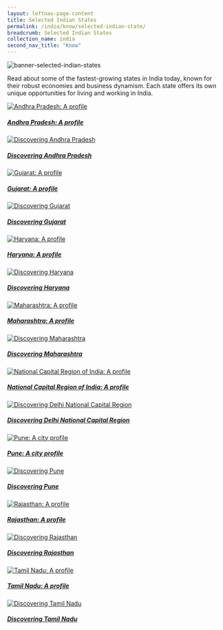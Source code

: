 ```yaml
---
layout: leftnav-page-content
title: Selected Indian States
permalink: /india/know/selected-indian-state/
breadcrumb: Selected Indian States
collection_name: india
second_nav_title: "Know"
---
```


![banner-selected-indian-states](\images\india-selected\Selected-India-states-1-1920x450.jpg)

Read about some of the fastest-growing states in India today, known for their robust economies and business dynamism. Each state offers its own unique opportunities for living and working in India.

<div>
	<div class="row is-multiline">
		<div class="col is-one-third-desktop is-one-third-tablet">
			<a href="/india/know/overview-of-india/india-profile/" class="project-link">
				<img src="/images/india-selected/Andhra-Pradesh-A-profile-285x300.jpg" alt="Andhra Pradesh: A profile" class="project-image">
			<div class="project-card">
				<div class="project-title margin--bottom--xs">
					<h5><b>Andhra Pradesh: A profile</b></h5>
				</div>
			</div>
			</a>
		</div>
		<div class="col is-one-third-desktop is-one-third-tablet">
			<a href="/india/know/overview-of-china/regional-newspapers/" class="project-link">
				<img src="/images/india-selected/Discovering-Andhra-Pradesh-2-285x300.jpg" alt="Discovering Andhra Pradesh" class="project-image">
			<div class="project-card">
				<div class="project-title margin--bottom--xs">
					<h5><b>Discovering Andhra Pradesh</b></h5>
				</div>
			</div>
			</a>
		</div>
		<div class="col is-one-third-desktop is-one-third-tablet">
			<a href="/india/know/overview-of-india/understanding-india/" class="project-link">
				<img src="/images/india-selected/Gujarat-A-profile-285x300.jpg" alt="Gujarat: A profile" class="project-image">
			<div class="project-card">
				<div class="project-title margin--bottom--xs">
					<h5><b>Gujarat: A profile</b></h5>
				</div>
			</div>
			</a>
		</div>
	</div>
</div>

<p><p>

<div>
	<div class="row is-multiline">
		<div class="col is-one-third-desktop is-one-third-tablet">
			<a href="/india/know/overview-of-india/india-profile/" class="project-link">
				<img src="/images/india-selected/Discovering-Gujarat-285x300.jpg" alt="Discovering Gujarat" class="project-image">
			<div class="project-card">
				<div class="project-title margin--bottom--xs">
					<h5><b>Discovering Gujarat</b></h5>
				</div>
			</div>
			</a>
		</div>
		<div class="col is-one-third-desktop is-one-third-tablet">
			<a href="/india/know/overview-of-china/regional-newspapers/" class="project-link">
				<img src="/images/india-selected/Haryana-A-profile-285x300.jpg" alt="Haryana: A profile" class="project-image">
			<div class="project-card">
				<div class="project-title margin--bottom--xs">
					<h5><b>Haryana: A profile</b></h5>
				</div>
			</div>
			</a>
		</div>
		<div class="col is-one-third-desktop is-one-third-tablet">
			<a href="/india/know/overview-of-india/understanding-india/" class="project-link">
				<img src="/images/india-selected/Discovering-Haryana-285x300.jpg" alt="Discovering Haryana" class="project-image">
			<div class="project-card">
				<div class="project-title margin--bottom--xs">
					<h5><b>Discovering Haryana</b></h5>
				</div>
			</div>
			</a>
		</div>
	</div>
</div>

<p><p>

<div>
	<div class="row is-multiline">
		<div class="col is-one-third-desktop is-one-third-tablet">
			<a href="/india/know/overview-of-india/india-profile/" class="project-link">
				<img src="/images/india-selected/Maharashtra-A-profile-285x300.jpg" alt="Maharashtra: A profile" class="project-image">
			<div class="project-card">
				<div class="project-title margin--bottom--xs">
					<h5><b>Maharashtra: A profile</b></h5>
				</div>
			</div>
			</a>
		</div>
		<div class="col is-one-third-desktop is-one-third-tablet">
			<a href="/india/know/overview-of-china/regional-newspapers/" class="project-link">
				<img src="/images/india-selected/Discovering-Maharashtra-285x300.jpg" alt="Discovering Maharashtra" class="project-image">
			<div class="project-card">
				<div class="project-title margin--bottom--xs">
					<h5><b>Discovering Maharashtra</b></h5>
				</div>
			</div>
			</a>
		</div>
		<div class="col is-one-third-desktop is-one-third-tablet">
			<a href="/india/know/overview-of-india/understanding-india/" class="project-link">
				<img src="/images/india-selected/National-Capital-Region-of-India-A-profile-285x300.jpg" alt="National Capital Region of India: A profile" class="project-image">
			<div class="project-card">
				<div class="project-title margin--bottom--xs">
					<h5><b>National Capital Region of India: A profile</b></h5>
				</div>
			</div>
			</a>
		</div>
	</div>
</div>

<p><p>

<div>
	<div class="row is-multiline">
		<div class="col is-one-third-desktop is-one-third-tablet">
			<a href="/india/know/overview-of-india/india-profile/" class="project-link">
				<img src="/images/india-selected/Discovering-Delhi-National-Capital-Region-285x300.jpg" alt="Discovering Delhi National Capital Region" class="project-image">
			<div class="project-card">
				<div class="project-title margin--bottom--xs">
					<h5><b>Discovering Delhi National Capital Region</b></h5>
				</div>
			</div>
			</a>
		</div>
		<div class="col is-one-third-desktop is-one-third-tablet">
			<a href="/india/know/overview-of-china/regional-newspapers/" class="project-link">
				<img src="/images/india-selected/Pune-A-city-profile-285x300.jpg" alt="Pune: A city profile" class="project-image">
			<div class="project-card">
				<div class="project-title margin--bottom--xs">
					<h5><b>Pune: A city profile</b></h5>
				</div>
			</div>
			</a>
		</div>
		<div class="col is-one-third-desktop is-one-third-tablet">
			<a href="/india/know/overview-of-india/understanding-india/" class="project-link">
				<img src="/images/india-selected/Discovering-Pune-285x300.jpg" alt="Discovering Pune" class="project-image">
			<div class="project-card">
				<div class="project-title margin--bottom--xs">
					<h5><b>Discovering Pune</b></h5>
				</div>
			</div>
			</a>
		</div>
	</div>
</div>

<p><p>

<div>
	<div class="row is-multiline">
		<div class="col is-one-third-desktop is-one-third-tablet">
			<a href="/india/know/overview-of-india/india-profile/" class="project-link">
				<img src="/images/india-selected/Rajasthan-A-profile-285x300.jpg" alt="Rajasthan: A profile" class="project-image">
			<div class="project-card">
				<div class="project-title margin--bottom--xs">
					<h5><b>Rajasthan: A profile</b></h5>
				</div>
			</div>
			</a>
		</div>
		<div class="col is-one-third-desktop is-one-third-tablet">
			<a href="/india/know/overview-of-china/regional-newspapers/" class="project-link">
				<img src="/images/india-selected/Discovering-Rajasthan-285x300.jpg" alt="Discovering Rajasthan" class="project-image">
			<div class="project-card">
				<div class="project-title margin--bottom--xs">
					<h5><b>Discovering Rajasthan</b></h5>
				</div>
			</div>
			</a>
		</div>
		<div class="col is-one-third-desktop is-one-third-tablet">
			<a href="/india/know/overview-of-india/understanding-india/" class="project-link">
				<img src="/images/india-selected/Tamil-Nadu-A-profile-285x300.jpg" alt="Tamil Nadu: A profile" class="project-image">
			<div class="project-card">
				<div class="project-title margin--bottom--xs">
					<h5><b>Tamil Nadu: A profile</b></h5>
				</div>
			</div>
			</a>
		</div>
	</div>
</div>

<p><p>

<div>
	<div class="row is-multiline">
		<div class="col is-one-third-desktop is-one-third-tablet">
			<a href="/india/know/overview-of-india/india-profile/" class="project-link">
				<img src="/images/india-selected/Discovering-Tamil-Nadu-285x300.jpg" alt="Discovering Tamil Nadu" class="project-image">
			<div class="project-card">
				<div class="project-title margin--bottom--xs">
					<h5><b>Discovering Tamil Nadu</b></h5>
				</div>
			</div>
			</a>
		</div>
	</div>
</div>